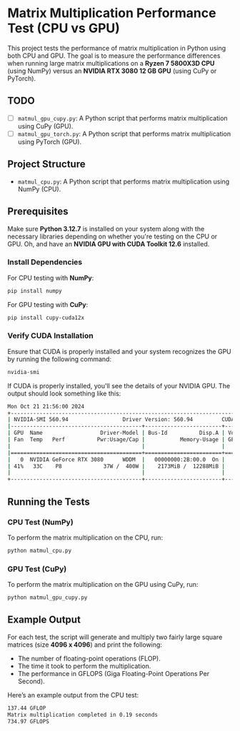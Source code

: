 # Matrix Multiplication Performance Test (CPU vs GPU)

This project tests the performance of matrix multiplication in Python using both CPU and GPU. The goal is to measure the performance differences when running large matrix multiplications on a **Ryzen 7 5800X3D CPU** (using NumPy) versus an **NVIDIA RTX 3080 12 GB GPU** (using CuPy or PyTorch).

## TODO
- [ ] `matmul_gpu_cupy.py`: A Python script that performs matrix multiplication using CuPy (GPU).
- [ ] `matmul_gpu_torch.py`: A Python script that performs matrix multiplication using PyTorch (GPU).

## Project Structure

- `matmul_cpu.py`: A Python script that performs matrix multiplication using NumPy (CPU).

## Prerequisites

Make sure **Python 3.12.7** is installed on your system along with the necessary libraries depending on whether you're testing on the CPU or GPU.
Oh, and have an **NVIDIA GPU with CUDA Toolkit 12.6** installed.

### Install Dependencies

For CPU testing with **NumPy**:
```bash
pip install numpy
```

For GPU testing with **CuPy**:
```bash
pip install cupy-cuda12x
```

### Verify CUDA Installation

Ensure that CUDA is properly installed and your system recognizes the GPU by running the following command:
```bash
nvidia-smi
```

If CUDA is properly installed, you'll see the details of your NVIDIA GPU. The output should look something like this:
```bash
Mon Oct 21 21:56:00 2024
+-----------------------------------------------------------------------------------------+
| NVIDIA-SMI 560.94                 Driver Version: 560.94         CUDA Version: 12.6     |
|-----------------------------------------+------------------------+----------------------+
| GPU  Name                  Driver-Model | Bus-Id          Disp.A | Volatile Uncorr. ECC |
| Fan  Temp   Perf          Pwr:Usage/Cap |           Memory-Usage | GPU-Util  Compute M. |
|                                         |                        |               MIG M. |
|=========================================+========================+======================|
|   0  NVIDIA GeForce RTX 3080      WDDM  |   00000000:2B:00.0  On |                  N/A |
| 41%   33C    P8             37W /  400W |    2173MiB /  12288MiB |      6%      Default |
|                                         |                        |                  N/A |
+-----------------------------------------+------------------------+----------------------+
```

## Running the Tests

### CPU Test (NumPy)
To perform the matrix multiplication on the CPU, run:
```bash
python matmul_cpu.py
```

### GPU Test (CuPy)
To perform the matrix multiplication on the GPU using CuPy, run:
```bash
python matmul_gpu_cupy.py
```

## Example Output

For each test, the script will generate and multiply two fairly large square matrices (size **4096 x 4096**) and print the following:
- The number of floating-point operations (FLOP).
- The time it took to perform the multiplication.
- The performance in GFLOPS (Giga Floating-Point Operations Per Second).

Here’s an example output from the CPU test:
```bash
137.44 GFLOP
Matrix multiplication completed in 0.19 seconds
734.97 GFLOPS
```
